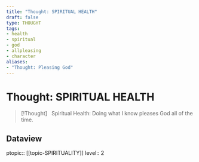 ```yaml
---
title: "Thought: SPIRITUAL HEALTH"
draft: false
type: THOUGHT
tags:
- health
- spiritual
- god
- allpleasing
- character
aliases:
- "Thought: Pleasing God"
---
```

# Thought: SPIRITUAL HEALTH
> [!Thought]
>   Spiritual Health: Doing what I know pleases God all of the time.

## Dataview
ptopic:: [[topic-SPIRITUALITY]]
level:: 2